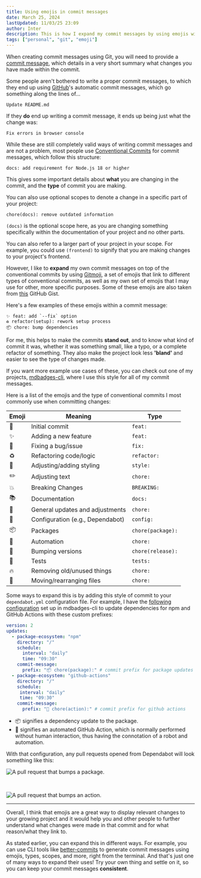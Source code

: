```yaml
---
title: Using emojis in commit messages
date: March 25, 2024
lastUpdated: 11/03/25 23:09
author: Inter
description: This is how I expand my commit messages by using emojis within them.
tags: ["personal", "git", "emoji"]
---
```


When creating commit messages using Git, you will need to provide a [commit message](https://git-scm.com/docs/git-commit#Documentation/git-commit.txt--cltcommitgt), which details in a very short summary what changes you have made within the commit.

Some people aren't bothered to write a proper commit messages, to which they end up using [GitHub](https://github.com)'s automatic commit messages, which go something along the lines of...

```text
Update README.md
```

If they **do** end up writing a commit message, it ends up being just what the change was:

```text
Fix errors in browser console
```

While these are still completely valid ways of writing commit messages and are not a problem, most people use [Conventional Commits](https://www.conventionalcommits.org/en/v1.0.0/) for commit messages, which follow this structure:

```text
docs: add requirement for Node.js 18 or higher
```

This gives some important details about **what** you are changing in the commit, and the **type** of commit you are making.

You can also use optional scopes to denote a change in a specific part of your project:

```text
chore(docs): remove outdated information
```

`(docs)` is the optional scope here, as you are changing something specifically within the documentation of your project and no other parts. 

You can also refer to a larger part of your project in your scope. For example, you could use `(frontend)` to signify that you are making changes to your project's frontend.

However, I like to **expand** my own commit messages on top of the conventional commits by using [Gitmoji](https://gitmoji.dev/), a set of emojis that link to different types of conventional commits, as well as my own set of emojis that I may use for other, more specific purposes. Some of these emojis are also taken from [this](https://gist.github.com/parmentf/035de27d6ed1dce0b36a) GitHub Gist.

Here's a few examples of these emojis within a commit message:

```text
✨ feat: add `--fix` option
♻️ refactor(setup): rework setup process
📦 chore: bump dependencies
```

For me, this helps to make the commits **stand out**, and to know what kind of commit it was, whether it was something small, like a typo, or a complete refactor of something. They also make the project look less **'bland'** and easier to see the type of changes made.

If you want more example use cases of these, you can check out one of my projects, [mdbadges-cli](https://github.com/inttter/mdbadges-cli/commits/main/), where I use this style for all of my commit messages.

Here is a list of the emojis and the type of conventional commits I most commonly use when committing changes:

| Emoji | Meaning                           | Type                         |
|-------|-----------------------------------|------------------------------|
| 🎉    | Initial commit                    | `feat:`                     |
| ✨    | Adding a new feature              | `feat:`                     |
| 🐛    | Fixing a bug/issue                | `fix:`                      |
| ♻️    | Refactoring code/logic            | `refactor:`                 |
| 💄    | Adjusting/adding styling          | `style:`                    |
| ✏️    | Adjusting text                    | `chore:`                    |
| 💥    | Breaking Changes                  | `BREAKING:`                 |
| 📚    | Documentation                     | `docs:`                     |
| 🧹    | General updates and adjustments   | `chore:`                    |
| 👷    | Configuration (e.g., Dependabot)  | `config:`                   |
| 📦    | Packages                          | `chore(package):`           |
| 🤖    | Automation                        | `chore:`                    |
| 🔖    | Bumping versions                  | `chore(release):`           |
| 🧪    | Tests                             | `tests:`                    |
| 🔥    | Removing old/unused things        | `chore:`                    |
| 🚚    | Moving/rearranging files          | `chore:`                    |

Some ways to expand this is by adding this style of commit to your `dependabot.yml` configuration file. For example, I have the [following configuration](https://github.com/inttter/mdbadges-cli/blob/main/.github/dependabot.yml) set up in mdbadges-cli to update dependencies for npm and GitHub Actions with these custom prefixes:

```yaml
version: 2
updates:
  - package-ecosystem: "npm"
    directory: "/"
    schedule:
      interval: "daily"
      time: "09:30"
    commit-message:
      prefix: "📦 chore(package):" # commit prefix for package updates
  - package-ecosystem: "github-actions"
    directory: "/"
    schedule:
     interval: "daily"
     time: "09:30"
    commit-message:
      prefix: "🤖 chore(action):" # commit prefix for github actions
```

* 📦 signifies a dependency update to the package.
* 🤖 signifies an automated GitHub Action, which is normally performed without human interaction, thus having the connotation of a robot and automation.

With that configuration, any pull requests opened from Dependabot will look something like this:

![A pull request that bumps a package.](/images/commit-emojis/package-pr.png)

<br />

![A pull request that bumps an action.](/images/commit-emojis/action-pr.png)

---

Overall, I think that emojis are a great way to display relevant changes to your growing project and it would help you and other people to further understand what changes were made in that commit and for what reason/what they link to. 

As stated earlier, you can expand this in different ways. For example, you can use CLI tools like [better-commits](https://github.com/Everduin94/better-commits) to generate commit messages using emojis, types, scopes, and more, right from the terminal. And that's just one of many ways to expand their uses! Try your own thing and settle on it, so you can keep your commit messages **consistent**.